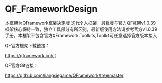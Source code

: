 # QF_FrameworkDesign

本框架为QFramework框架决定版 迭代个人框架，最新版与官方QF框架v1.0.39 框架核心保持一致，独立工具部分有所区别，最新版使用方法请参考官方v1.0.39手册，本框架不包含官方QFramework.Toolkits,Toolkit可任意选择官方版本接入

QF官方框架下载链接：

https://qframework.cn/qf

QF官方Git链接：

https://github.com/liangxiegame/QFramework/tree/master
